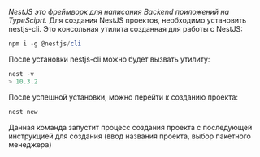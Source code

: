 _NestJS это фреймворк для написания Backend приложений на TypeSciprt._
Для создания NestJS проектов, необходимо установить nestjs-cli. Это консольная утилита созданная для работы с NestJS:

```powershell
npm i -g @nestjs/cli
```

После установки nestjs-cli можно будет вызвать утилиту:
```powershell
nest -v
> 10.3.2
```

После успешной установки, можно перейти к созданию проекта:
```powershell
nest new
```
Данная команда запустит процесс создания проекта с последующей инструкцией для создания (ввод названия проекта, выбор пакетного менеджера)